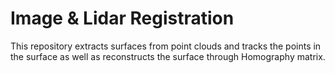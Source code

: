 # Image & Lidar Registration
This repository extracts surfaces from point clouds and tracks the points in the surface as well as reconstructs the surface through Homography matrix.
